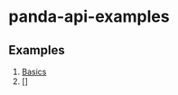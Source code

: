 # panda-api-examples


## Examples

1. [Basics](https://github.com/arlicle/panda-api-examples/tree/master/basics)
2. []
